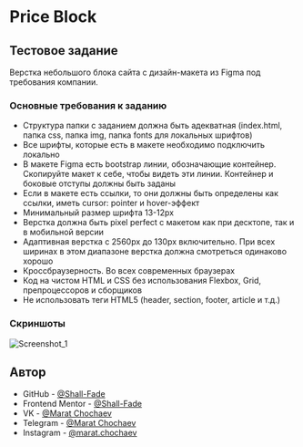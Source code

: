 # Price Block

## Тестовое задание
Верстка небольшого блока сайта с дизайн-макета из Figma под требования компании.

### Основные требования к заданию
- Структура папки с заданием должна быть адекватная (index.html, папка css, папка img, папка fonts для локальных шрифтов)
- Все шрифты, которые есть в макете необходимо подключить локально
- В макете Figma есть bootstrap линии, обозначающие контейнер. Скопируйте макет к себе, чтобы видеть эти линии. Контейнер и боковые отступы должны быть заданы
- Если в макете есть ссылки, то они должны быть определены как ссылки, иметь cursor: pointer и hover-эффект
- Минимальный размер шрифта 13-12px
- Верстка должна быть pixel perfect с макетом как при десктопе, так и в мобильной версии
- Адаптивная верстка с 2560px до 130px включительно. При всех ширинах в этом диапазоне верстка должна смотреться одинаково хорошо
- Кроссбраузерность. Во всех современных браузерах
- Код на чистом HTML и СSS без использования Flexbox, Grid, препроцессоров и сборщиков
- Не использовать теги HTML5 (header, section, footer, article и т.д.)

### Скриншоты

![Screenshot_1](https://user-images.githubusercontent.com/75619295/234041801-97bef76e-db80-4e06-9c95-e3052e2b5ee4.png)

## Автор

- GitHub - [@Shall-Fade](https://github.com/Shall-Fade)
- Frontend Mentor - [@Shall-Fade](https://www.frontendmentor.io/profile/Shall-Fade)
- VK - [@Marat Chochaev](https://vk.com/0another0)
- Telegram - [@Marat Chochaev](https://t.me/another_rn)
- Instagram - [@marat.chochaev](https://www.instagram.com/marat.chochaev/)
